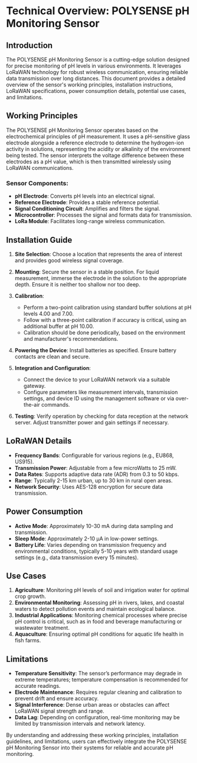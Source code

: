 # Technical Overview: POLYSENSE pH Monitoring Sensor

## Introduction

The POLYSENSE pH Monitoring Sensor is a cutting-edge solution designed for precise monitoring of pH levels in various environments. It leverages LoRaWAN technology for robust wireless communication, ensuring reliable data transmission over long distances. This document provides a detailed overview of the sensor's working principles, installation instructions, LoRaWAN specifications, power consumption details, potential use cases, and limitations.

## Working Principles

The POLYSENSE pH Monitoring Sensor operates based on the electrochemical principles of pH measurement. It uses a pH-sensitive glass electrode alongside a reference electrode to determine the hydrogen-ion activity in solutions, representing the acidity or alkalinity of the environment being tested. The sensor interprets the voltage difference between these electrodes as a pH value, which is then transmitted wirelessly using LoRaWAN communications.

### Sensor Components:
- **pH Electrode**: Converts pH levels into an electrical signal.
- **Reference Electrode**: Provides a stable reference potential.
- **Signal Conditioning Circuit**: Amplifies and filters the signal.
- **Microcontroller**: Processes the signal and formats data for transmission.
- **LoRa Module**: Facilitates long-range wireless communication.

## Installation Guide

1. **Site Selection**: Choose a location that represents the area of interest and provides good wireless signal coverage.
   
2. **Mounting**: Secure the sensor in a stable position. For liquid measurement, immerse the electrode in the solution to the appropriate depth. Ensure it is neither too shallow nor too deep.

3. **Calibration**: 
   - Perform a two-point calibration using standard buffer solutions at pH levels 4.00 and 7.00. 
   - Follow with a three-point calibration if accuracy is critical, using an additional buffer at pH 10.00.
   - Calibration should be done periodically, based on the environment and manufacturer's recommendations.

4. **Powering the Device**: Install batteries as specified. Ensure battery contacts are clean and secure.

5. **Integration and Configuration**: 
   - Connect the device to your LoRaWAN network via a suitable gateway.
   - Configure parameters like measurement intervals, transmission settings, and device ID using the management software or via over-the-air commands.

6. **Testing**: Verify operation by checking for data reception at the network server. Adjust transmitter power and gain settings if necessary.

## LoRaWAN Details

- **Frequency Bands**: Configurable for various regions (e.g., EU868, US915).
- **Transmission Power**: Adjustable from a few microWatts to 25 mW.
- **Data Rates**: Supports adaptive data rate (ADR) from 0.3 to 50 kbps.
- **Range**: Typically 2-15 km urban, up to 30 km in rural open areas.
- **Network Security**: Uses AES-128 encryption for secure data transmission.

## Power Consumption

- **Active Mode**: Approximately 10-30 mA during data sampling and transmission.
- **Sleep Mode**: Approximately 2-10 μA in low-power settings.
- **Battery Life**: Varies depending on transmission frequency and environmental conditions, typically 5-10 years with standard usage settings (e.g., data transmission every 15 minutes).

## Use Cases

1. **Agriculture**: Monitoring pH levels of soil and irrigation water for optimal crop growth.
2. **Environmental Monitoring**: Assessing pH in rivers, lakes, and coastal waters to detect pollution events and maintain ecological balance.
3. **Industrial Applications**: Monitoring chemical processes where precise pH control is critical, such as in food and beverage manufacturing or wastewater treatment.
4. **Aquaculture**: Ensuring optimal pH conditions for aquatic life health in fish farms.

## Limitations

- **Temperature Sensitivity**: The sensor’s performance may degrade in extreme temperatures; temperature compensation is recommended for accurate readings.
- **Electrode Maintenance**: Requires regular cleaning and calibration to prevent drift and ensure accuracy.
- **Signal Interference**: Dense urban areas or obstacles can affect LoRaWAN signal strength and range.
- **Data Lag**: Depending on configuration, real-time monitoring may be limited by transmission intervals and network latency.

By understanding and addressing these working principles, installation guidelines, and limitations, users can effectively integrate the POLYSENSE pH Monitoring Sensor into their systems for reliable and accurate pH monitoring.